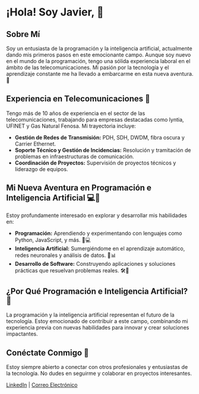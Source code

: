 # ¡Hola! Soy Javier, 👋

## Sobre Mí
Soy un entusiasta de la programación y la inteligencia artificial, actualmente dando mis primeros pasos en este emocionante campo. Aunque soy nuevo en el mundo de la programación, tengo una sólida experiencia laboral en el ámbito de las telecomunicaciones. Mi pasión por la tecnología y el aprendizaje constante me ha llevado a embarcarme en esta nueva aventura. 🚀

## Experiencia en Telecomunicaciones 📡
Tengo más de 10 años de experiencia en el sector de las telecomunicaciones, trabajando para empresas destacadas como lyntia, UFINET y Gas Natural Fenosa. Mi trayectoria incluye:
- **Gestión de Redes de Transmisión:** PDH, SDH, DWDM, fibra oscura y Carrier Ethernet.
- **Soporte Técnico y Gestión de Incidencias:** Resolución y tramitación de problemas en infraestructuras de comunicación.
- **Coordinación de Proyectos:** Supervisión de proyectos técnicos y liderazgo de equipos.

## Mi Nueva Aventura en Programación e Inteligencia Artificial 💻🤖
Estoy profundamente interesado en explorar y desarrollar mis habilidades en:
- **Programación:** Aprendiendo y experimentando con lenguajes como Python, JavaScript, y más. 🐍💻
- **Inteligencia Artificial:** Sumergiéndome en el aprendizaje automático, redes neuronales y análisis de datos. 🧠📊
- **Desarrollo de Software:** Construyendo aplicaciones y soluciones prácticas que resuelvan problemas reales. 🛠️📱

## ¿Por Qué Programación e Inteligencia Artificial? 🌟
La programación y la inteligencia artificial representan el futuro de la tecnología. Estoy emocionado de contribuir a este campo, combinando mi experiencia previa con nuevas habilidades para innovar y crear soluciones impactantes.

## Conéctate Conmigo 🔗
Estoy siempre abierto a conectar con otros profesionales y entusiastas de la tecnología. No dudes en seguirme y colaborar en proyectos interesantes.

[LinkedIn](www.linkedin.com/in/jgregoriscano) | [Correo Electrónico](mailto:sunbay85@gmail.com)
